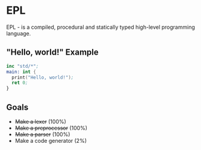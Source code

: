 # EPL
EPL - is a compiled, procedural and statically typed high-level programming language.
## "Hello, world!" Example
```nasm
inc "std/*";
main: int {
  print("Hello, world!");
  ret 0;
}
```    
## Goals
* ~~Make a lexer~~ (100%)
* ~~Make a preprocessor~~ (100%)
* ~~Make a parser~~ (100%)
* Make a code generator (2%)
